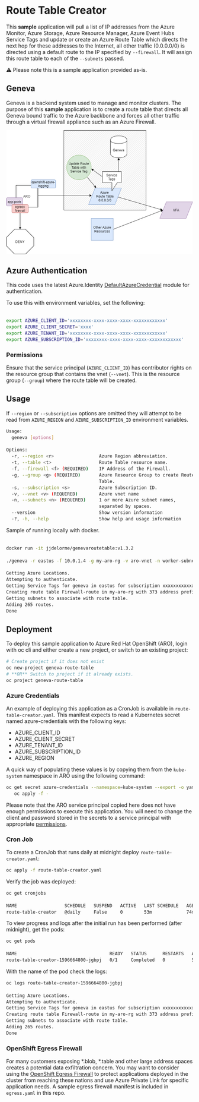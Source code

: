 # Route Table Creator

This **sample** application will pull a list of IP addresses from the Azure Monitor, Azure Storage, Azure Resource Manager, Azure Event Hubs Service Tags and update or create an Azure Route Table which directs the next hop for these addresses to the Internet, all other traffic (0.0.0.0/0) is directed using a default route to the IP specified by ```--firewall```. It will assign this route table to each of the ```--subnets``` passed.

:warning: Please note this is a sample application provided as-is.

## Geneva

Geneva is a backend system used to manage and monitor clusters.  The purpose of this **sample** application is to create a route table that directs all Geneva bound traffic to the Azure backbone and forces all other traffic through a virtual firewall appliance such as an Azure Firewall.

![Egress Firewall](egress-firewall.png)

## Azure Authentication

This code uses the latest Azure.Identity [DefaultAzureCredential](https://docs.microsoft.com/en-us/dotnet/api/azure.identity.defaultazurecredential?view=azure-dotnet) module for authentication.  

To use this with environment variables, set the following:

```bash

export AZURE_CLIENT_ID='xxxxxxxx-xxxx-xxxx-xxxx-xxxxxxxxxxxx'
export AZURE_CLIENT_SECRET='xxxx'
export AZURE_TENANT_ID='xxxxxxxx-xxxx-xxxx-xxxx-xxxxxxxxxxxx'
export AZURE_SUBSCRIPTION_ID='xxxxxxxx-xxxx-xxxx-xxxx-xxxxxxxxxxxx'
```

### Permissions

Ensure that the service principal (```AZURE_CLIENT_ID```) has contributor rights on the resource
group that contains the vnet (```--vnet```).  This is the resource group (```--group```) where the route table will be created.

## Usage

If ```--region``` or ```--subscription``` options are omitted they will attempt to be read from ```AZURE_REGION``` and ```AZURE_SUBSCRIPTION_ID``` environment variables.

```bash
Usage:
  geneva [options]

Options:
  -r, --region <r>                 Azure Region abbreviation.
  -t, --table <t>                  Route Table resource name.
  -f, --firewall <f> (REQUIRED)    IP Address of the Firewall.
  -g, --group <g> (REQUIRED)       Azure Resource Group to create Route
                                   Table.
  -s, --subscription <s>           Azure Subscription ID.
  -v, --vnet <v> (REQUIRED)        Azure vnet name
  -n, --subnets <n> (REQUIRED)     1 or more Azure subnet names,
                                   separated by spaces.
  --version                        Show version information
  -?, -h, --help                   Show help and usage information
```

Sample of running locally with docker.

```bash

docker run -it jjdelorme/genevaroutetable:v1.3.2

./geneva -r eastus -f 10.0.1.4 -g my-aro-rg -v aro-vnet -n worker-subnet master-subnet

Getting Azure Locations.
Attempting to authenticate.
Getting Service Tags for geneva in eastus for subscription xxxxxxxxxxxxxxxxxxxxxxxxxx.
Creating route table Firewall-route in my-aro-rg with 373 address prefixes.
Getting subnets to associate with route table.
Adding 265 routes.
Done

```

## Deployment

To deploy this sample application to Azure Red Hat OpenShift (ARO), login with oc cli and either create a new project, or switch to an existing project:

```bash
# Create project if it does not exist
oc new-project geneva-route-table
# **OR** Switch to project if it already exists.
oc project geneva-route-table
```

### Azure Credentials

An example of deploying this application as a CronJob is available in ```route-table-creator.yaml```.  This manifest expects to read a Kubernetes secret named azure-credentials with the following keys:
- AZURE_CLIENT_ID
- AZURE_CLIENT_SECRET
- AZURE_TENANT_ID
- AZURE_SUBSCRIPTION_ID
- AZURE_REGION

A quick way of populating these values is by copying them from the ```kube-system``` namespace in ARO using the following command:

```bash
oc get secret azure-credentials --namespace=kube-system --export -o yaml |\
   oc apply -f -
```

Please note that the ARO service principal copied here does not have enough permissions to execute this application.  You will need to change the client and password stored in the secrets to a service principal with appropriate [permissions](#permissions).

### Cron Job

To create a CronJob that runs daily at midnight deploy ```route-table-creator.yaml```:

```bash
oc apply -f route-table-creator.yaml
```

Verify the job was deployed:

```bash
oc get cronjobs

NAME                  SCHEDULE   SUSPEND   ACTIVE   LAST SCHEDULE   AGE
route-table-creator   @daily     False     0        53m             74m
```

To view progress and logs after the initial run has been performed (after midnight), get the pods:

```bash
oc get pods

NAME                                   READY   STATUS      RESTARTS   AGE
route-table-creator-1596664800-jgbpj   0/1     Completed   0          53m

```

With the name of the pod check the logs:

```bash
oc logs route-table-creator-1596664800-jgbpj

Getting Azure Locations.
Attempting to authenticate.
Getting Service Tags for geneva in eastus for subscription xxxxxxxxxxxxxxxxxxxxxxxxxx.
Creating route table Firewall-route in my-aro-rg with 373 address prefixes.
Getting subnets to associate with route table.
Adding 265 routes.
Done

```

### OpenShift Egress Firewall

For many customers exposing *.blob, *.table and other large address spaces creates a potential data exfiltration concern.  You may want to consider using the [OpenShift Egress Firewall](https://docs.openshift.com/container-platform/4.4/networking/openshift_sdn/configuring-egress-firewall.html) to protect applications deployed in the cluster from reaching these nations and use Azure Private Link for specific application needs.  A sample egress firewall manifest is included in ```egress.yaml``` in this repo. 
